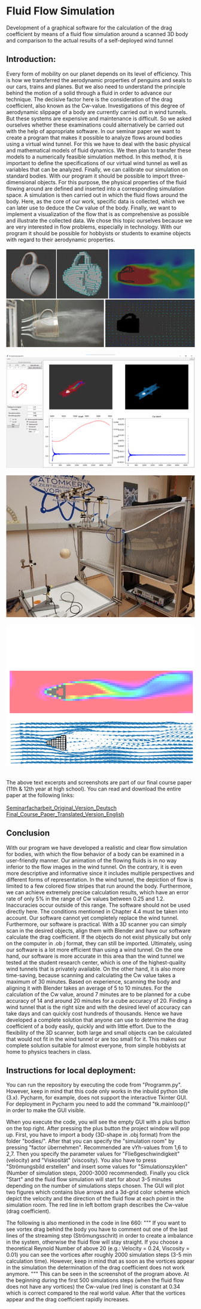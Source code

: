 # Fluid Flow Simulation
Development of a graphical software for the calculation of the drag coefficient by  means of a fluid flow simulation around a scanned 3D body and comparison to the actual results of a  self-deployed wind tunnel

## Introduction:
Every form of mobility on our planet depends on its level of efficiency. This is how we transferred the aerodynamic properties of penguins and seals to our cars, trains and planes. But we also need to understand the principle behind the motion of a solid through a fluid in order to advance our technique. The decisive factor here is the consideration of the drag coefficient, also known as the Cw-value. Investigations of this degree of aerodynamic slippage of a body are currently carried out in wind tunnels. But these systems are expensive and maintenance is difficult. So we asked ourselves whether these examinations could alternatively be carried out with the help of appropriate software. In our seminar paper we want to create a program that makes it possible to analyze flows around bodies using a virtual wind tunnel. For this we have to deal with the basic physical and mathematical models of fluid dynamics. We then plan to transfer these models to a numerically feasible simulation method. In this method, it is important to define the specifications of our virtual wind tunnel as well as variables that can be analyzed. Finally, we can calibrate our simulation on standard bodies. With our program it should be possible to import three-dimensional objects. For this purpose, the physical properties of the fluid flowing around are defined and inserted into a corresponding simulation space. A simulation is then carried out in which the fluid flows around the body. Here, as the core of our work, specific data is collected, which we can later use to deduce the Cw value of the body. Finally, we want to implement a visualization of the flow that is as comprehensive as possible and illustrate the collected data. We chose this topic ourselves because we are very interested in flow problems, especially in technology. With our program it should be possible for hobbyists or students to examine objects with regard to their aerodynamic properties.
<br /><br />
![Screenshot_1](https://github.com/adriankuehn/fluid-flow-simulation/blob/main/Screenshots/Cup.png)
<br /><br />
![Screenshot_3](https://github.com/adriankuehn/fluid-flow-simulation/blob/main/Screenshots/Screenshot_Programm.png)
<br /><br />
![Screenshot_2](https://github.com/adriankuehn/fluid-flow-simulation/blob/main/Screenshots/windtunnel.jpg)
<br /><br />
![Screenshot_4](https://github.com/adriankuehn/fluid-flow-simulation/blob/main/Screenshots/Step_3100.png)
<br /><br />

The above text excerpts and screenshots are part of our final course paper (11th & 12th year at high school). You can read and download the entire paper at the following links:
<br /><br />
<a href="https://comet-messenger.com">Seminarfacharbeit_Original_Version_Deutsch</a> <br />
<a href="https://comet-messenger.com">Final_Course_Paper_Translated_Version_English</a>

## Conclusion
With our program we have developed a realistic and clear flow simulation for bodies, with which the flow behavior of a body can be examined in a user-friendly manner.
Our animation of the flowing fluids is in no way inferior to the flow images in the wind tunnel. On the contrary, it is even more descriptive and informative since it includes multiple perspectives and different forms of representation. In the wind tunnel, the depiction of flow is limited to a few colored flow stripes that run around the body. Furthermore, we can achieve extremely precise calculation results, which have an error rate of only 5% in the range of Cw values between 0.25 and 1.2. Inaccuracies occur outside of this range. The software should not be used directly here. The conditions mentioned in Chapter 4.4 must be taken into account. Our software cannot yet completely replace the wind tunnel. Furthermore, our software is practical. With a 3D scanner you can simply scan in the desired objects, align them with Blender and have our software calculate the drag coefficient. If the objects do not exist physically but only on the computer in .ob j format, they can still be imported. Ultimately, using our software is a lot more efficient than using a wind tunnel. On the one hand, our software is more accurate in this area than the wind tunnel we tested at the student research center, which is one of the highest-quality wind tunnels that is privately available. On the other hand, it is
also more time-saving, because scanning and calculating the Cw value takes a maximum of 30 minutes. Based on experience, scanning the body and aligning it with Blender takes an average of 5 to 10 minutes. For the calculation of the Cw value, around 7 minutes are to be planned for a cube accuracy of 14 and around 20 minutes for a cube
accuracy of 20. Finding a wind tunnel that is the right size and with the desired level of accuracy can take days and can quickly cost hundreds of thousands. Hence we have developed a complete solution that anyone can use to determine the drag coefficient of a body easily, quickly and with little effort. Due to the flexibility of the 3D scanner, both large and small objects can be calculated that would not fit in the wind tunnel or are too small for it. This makes our complete solution suitable for almost everyone, from simple hobbyists at home to physics teachers in class.




## Instructions for local deployment:
You can run the repository by executing the code from "Programm.py". However, keep in mind that this code only works in the inbuild python Idle (3.x). Pycharm, for example, does not support the interactive Tkinter GUI. For deployment in Pycharm you need to add the command "tk.mainloop()" in order to make the GUI visible.

When you execute the code, you will see the empty GUI with a plus button on the top right. After pressing the plus button the project window will pop up. First, you have to import a body (3D-shape in .obj format) from the folder "bodies/". After that you can specify the "simulation room" by pressing "factor übernehmen". Recommended are vYh-values from 1,6 to 2,7. Then you specify the parameter values for "Fließgeschwindigkeit" (velocity) and "Viskosität" (viscosity). You also have to press "Strömungsbild erstellen" and insert some values for "Simulationszyklen" (Number of simulation steps, 2000-3000 recommended). Finally you click "Start" and the fluid flow simulation will start for about 3-5 minutes depending on the number of simulations steps chosen. The GUI will plot two figures which contains blue arrows and a 3d-grid color scheme which depict the velocity and the direction of the fluid flow at each point in the simulation room. The red line in left bottom graph describes the Cw-value (drag coefficient). 

The following is also mentioned in the code in line 660:
""" If you want to see vortex drag behind the body you have to comment out one of the last lines of the streaming step (Strömungsschrit) in order to create a imbalance in the system, otherwise the fluid flow will stay straight. If you choose a theoretical Reynold Number of above 20 (e.g.: Velocity = 0.24, Viscosity = 0.01) you can see the vortices after roughly 2000 simulation steps (3-5 min calculation time). However, keep in mind that as soon as the vortices appear in the simulation the determination of the drag coefficient does not work anymore. """ 
This can be seen in the screenshot of the program above. At the beginning during the first 500 simulations steps (when the fluid flow does not have any vortices) the Cw-value (red line) is constant at 0.34 which is correct compared to the real world value. After that the vortices appear and the drag coefficient rapidly increases. 
